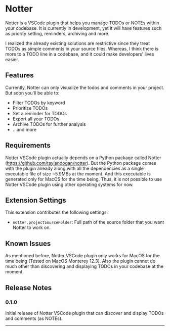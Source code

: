 # Notter

Notter is a VSCode plugin that helps you manage TODOs or NOTEs within your codebase.
It is currently in development, yet it will have features such as priority setting, reminders, archiving and more.

I realized the already existing solutions are restrictive since they treat TODOs as simple comments in your source files.
Whereas, I think there is more to a TODO line in a codebase, and it could make developers' lives easier.

## Features

Currently, Notter can only visualize the todos and comments in your project. But soon you'll be able to:

- Filter TODOs by keyword
- Prioritize TODOs
- Set a reminder for TODOs
- Export all your TODOs
- Archive TODOs for further analysis
- .. and more

## Requirements

Notter VSCode plugin actually depends on a Python package called Notter (https://github.com/taylandogan/notter).
But the Python package comes with the plugin already along with all the dependencies as a single executable file of size ~5.9MBs at the moment.
And this executable is generated only for MacOS for the time being. Thus, it is not possible to use Notter VSCode plugin using other operating systems for now.

## Extension Settings

This extension contributes the following settings:

- `notter.projectSourceFolder`: Full path of the source folder that you want Notter to work on.

## Known Issues

As mentioned before, Notter VSCode plugin only works for MacOS for the time being (Tested on MacOS Monterey 12.3).
Also the plugin cannot do much other than discovering and displaying TODOs in your codebase at the moment.

## Release Notes

### 0.1.0

Initial release of Notter VSCode plugin that can discover and display TODOs and comments (as NOTEs).

<!-- ### 1.0.1

Fixed issue #.

### 1.1.0

Added features X, Y, and Z. -->

---
